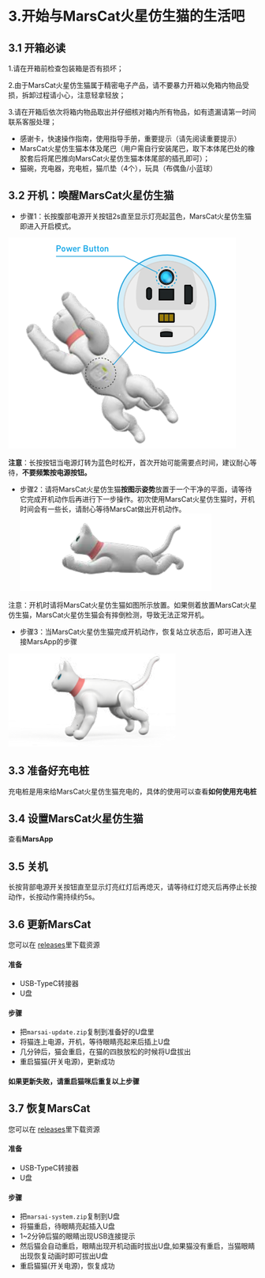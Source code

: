 # 3.开始与MarsCat火星仿生猫的生活吧

## 3.1 开箱必读

1.请在开箱前检查包装箱是否有损坏；

2.由于MarsCat火星仿生猫属于精密电子产品，请不要暴力开箱以免箱内物品受损，拆卸过程请小心，注意轻拿轻放；

3.请在开箱后依次将箱内物品取出并仔细核对箱内所有物品，如有遗漏请第一时间联系客服处理；

* 感谢卡，快速操作指南，使用指导手册，重要提示（请先阅读重要提示）
* MarsCat火星仿生猫本体及尾巴（用户需自行安装尾巴，取下本体尾巴处的橡胶套后将尾巴推向MarsCat火星仿生猫本体尾部的插孔即可）；
* 猫碗，充电器，充电桩，猫爪垫（4个），玩具（布偶鱼/小蓝球）

## 3.2 开机：唤醒MarsCat火星仿生猫

- 步骤1：长按腹部电源开关按钮2s直至显示灯亮起蓝色，MarsCat火星仿生猫即进入开启模式。

![](..\image\MarsCat_demo\1619491302215.png)

**注意**：长按按钮当电源灯转为蓝色时松开，首次开始可能需要点时间，建议耐心等待，**不要频繁按电源按钮。**

- 步骤2：请将MarsCat火星仿生猫**按图示姿势**放置于一个干净的平面，请等待它完成开机动作后再进行下一步操作。初次使用MarsCat火星仿生猫时，开机时间会有一些长，请耐心等待MarsCat做出开机动作。![](..\image\MarsCat_demo\1619491325900.png)

注意：开机时请将MarsCat火星仿生猫如图所示放置。如果侧着放置MarsCat火星仿生猫，MarsCat火星仿生猫会有摔倒检测，导致无法正常开机。

- 步骤3：当MarsCat火星仿生猫完成开机动作，恢复站立状态后，即可进入连接MarsApp的步骤

![](..\image\MarsCat_demo\1619491344308.png)

## 3.3 准备好充电桩

充电桩是用来给MarsCat火星仿生猫充电的，具体的使用可以查看**如何使用充电桩**

## 3.4 设置MarsCat火星仿生猫

查看**MarsApp**

## 3.5 关机

长按背部电源开关按钮直至显示灯亮红灯后再熄灭，请等待红灯熄灭后再停止长按动作，长按动作需持续约5s。

## 3.6 更新MarsCat
您可以在 [releases](https://github.com/elephantrobotics/MarsCat_Update/releases)里下载资源

#### 准备

- USB-TypeC转接器
- U盘

#### 步骤

- 把`marsai-update.zip`复制到准备好的U盘里
- 将猫连上电源，开机，等待眼睛亮起来后插上U盘
- 几分钟后，猫会重启，在猫的四肢放松的时候将U盘拔出
- 重启猫猫(开关电源)，更新成功

#### 如果更新失败，请重启猫咪后重复以上步骤

## 3.7 恢复MarsCat
您可以在 [releases](https://github.com/elephantrobotics/MarsCat_Update/releases)里下载资源

#### 准备

- USB-TypeC转接器
- U盘

#### 步骤

- 把`marsai-system.zip`复制到U盘
- 将猫重启，待眼睛亮起插入U盘
- 1~2分钟后猫的眼睛出现USB连接提示
- 然后猫会自动重启，眼睛出现开机动画时拔出U盘,如果猫没有重启，当猫眼睛出现恢复动画时即可拔出U盘
- 重启猫猫(开关电源)，恢复成功